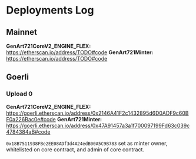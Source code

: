 # Deployments Log

## Mainnet

**GenArt721CoreV2_ENGINE_FLEX:** https://etherscan.io/address/TODO#code
**GenArt721Minter:** https://etherscan.io/address/TODO#code

## Goerli

### Upload 0

**GenArt721CoreV2_ENGINE_FLEX:** https://goerli.etherscan.io/address/0x2146A41F2c1432895d6D0ADF9c60BF0a226Bac0e#code
**GenArt721Minter:** https://goerli.etherscan.io/address/0x47A91457a3a1f700097199Fd63c039c4784384aB#code

`0x18B7511938FBe2EE08ADf3d4A24edB00A5C9B783` set as minter owner, whitelisted on core contract, and admin of core contract.
